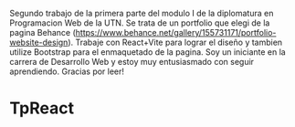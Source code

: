 Segundo trabajo de la primera parte del modulo I de la diplomatura en Programacion Web de la UTN. Se trata de un portfolio que elegi de la pagina Behance (https://www.behance.net/gallery/155731171/portfolio-website-design). Trabaje con React+Vite para lograr el diseño y tambien utilize Bootstrap para el enmaquetado de la pagina. Soy un iniciante en la carrera de Desarrollo Web y estoy muy entusiasmado con seguir aprendiendo. Gracias por leer!




# TpReact

